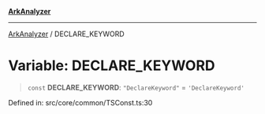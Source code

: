[**ArkAnalyzer**](../README.md)

***

[ArkAnalyzer](../globals.md) / DECLARE\_KEYWORD

# Variable: DECLARE\_KEYWORD

> `const` **DECLARE\_KEYWORD**: `"DeclareKeyword"` = `'DeclareKeyword'`

Defined in: src/core/common/TSConst.ts:30
